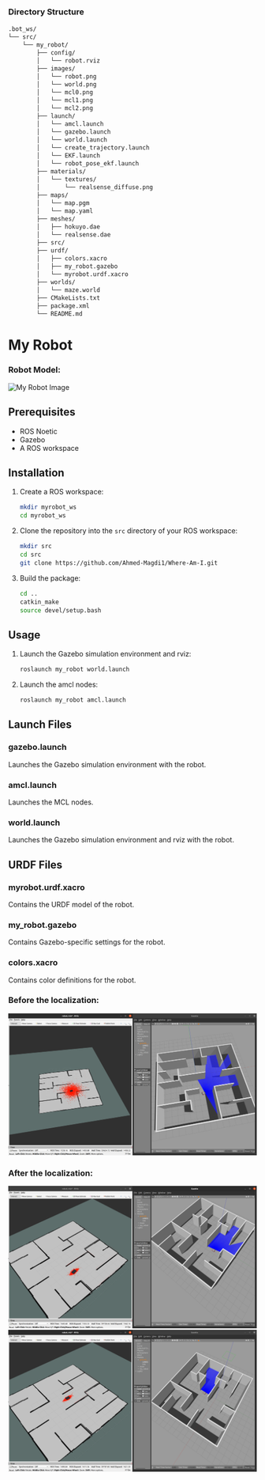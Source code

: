 ### Directory Structure

    .bot_ws/
    └── src/
        └── my_robot/
            ├── config/
            │   └── robot.rviz
            ├── images/
            │   └── robot.png
            │   └── world.png
            │   └── mcl0.png
            │   └── mcl1.png
            │   └── mcl2.png
            ├── launch/
            │   └── amcl.launch
            │   └── gazebo.launch
            │   └── world.launch
            │   └── create_trajectory.launch
            │   └── EKF.launch
            │   └── robot_pose_ekf.launch
            ├── materials/
            │   └── textures/
            │       └── realsense_diffuse.png
            ├── maps/
            │   └── map.pgm
            │   └── map.yaml
            ├── meshes/
            │   ├── hokuyo.dae
            │   └── realsense.dae
            ├── src/
            ├── urdf/
            │   ├── colors.xacro
            │   ├── my_robot.gazebo
            │   └── myrobot.urdf.xacro
            ├── worlds/
            │   └── maze.world
            ├── CMakeLists.txt
            ├── package.xml
            └── README.md

# My Robot

### Robot Model:
![My Robot Image](./src/my_robot/images/robot.png)

## Prerequisites

- ROS Noetic
- Gazebo
- A ROS workspace

## Installation

1. Create a ROS workspace:
    ```sh
    mkdir myrobot_ws
    cd myrobot_ws
    ```

2. Clone the repository into the `src` directory of your ROS workspace:
    ```sh
    mkdir src
    cd src
    git clone https://github.com/Ahmed-Magdi1/Where-Am-I.git
    ```


3. Build the package:
    ```sh
    cd ..
    catkin_make
    source devel/setup.bash
    ```

## Usage

1. Launch the Gazebo simulation environment and rviz:
    ```sh
    roslaunch my_robot world.launch
    ```

2. Launch the amcl nodes:
    ```sh
    roslaunch my_robot amcl.launch
    ```

## Launch Files

### gazebo.launch

Launches the Gazebo simulation environment with the robot.

### amcl.launch

Launches the MCL nodes.

### world.launch

Launches the Gazebo simulation environment and rviz with the robot.

## URDF Files

### myrobot.urdf.xacro

Contains the URDF model of the robot.

### my_robot.gazebo

Contains Gazebo-specific settings for the robot.

### colors.xacro

Contains color definitions for the robot.


### Before the localization:
![mcl0](./src/my_robot/images/mcl0.png)

### After the localization:
![mcl1](./src/my_robot/images/mcl1.png)
![mcl2](./src/my_robot/images/mcl2.png)

